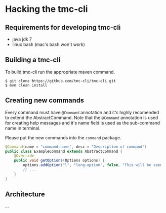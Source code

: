 Hacking the tmc-cli
===================

## Requirements for developing tmc-cli
 * java jdk 7
 * linux bash (mac's bash won't work)


## Building a tmc-cli
To build tmc-cli run the appropriate maven command.

	$ git clone https://github.com/tmc-cli/tmc-cli.git
	$ mvn clean install

## Creating new commands

Every command must have `@Command` annotation and it's highly recomended to extend the AbstractCommand. Note that the `@Command` annotation is used for creating help messages and it's name field is used as the sub-command name in terminal.

Please put the new commands into the `command` package.

```java
@Command(name = "command-name", desc = "Description of command")
public class ExampleCommand extends AbstractCommand {
    @Override
    public void getOptions(Options options) {
        options.addOption("l", "long-option", false, "This will be seen in help message.");
        // ...
    }
}
```

## Architecture
...

